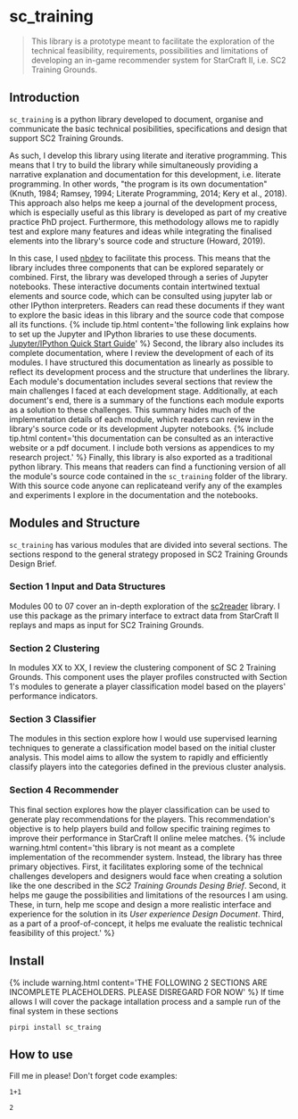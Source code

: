 # sc_training
> This library is a prototype meant to facilitate the exploration of the technical feasibility, requirements, possibilities and limitations of developing an in-game recommender system for StarCraft II, i.e. SC2 Training Grounds.


## Introduction

`sc_training` is a python library developed to document, organise and communicate the basic technical posibilities, specifications and design that support SC2 Training Grounds.

As such, I develop this library using literate and iterative programming. This means that I try to build the library while simultaneously providing a narrative explanation and documentation for this development, i.e. literate programming. In other words, "the program is its own documentation" (Knuth, 1984; Ramsey, 1994; Literate Programming, 2014; Kery et al., 2018). This approach also helps me keep a journal of the development process, which is especially useful as this library is developed as part of my creative practice PhD project. Furthermore, this methodology allows me to rapidly test and explore many features and ideas while integrating the finalised elements into the library's source code and structure (Howard, 2019).

In this case, I used [nbdev](https://nbdev.fast.ai/) to facilitate this process. This means that the library includes three components that can be explored separately or combined. First, the library was developed through a series of Jupyter notebooks. These interactive documents contain intertwined textual elements and source code, which can be consulted using jupyter lab or other IPython interpreters. Readers can read these documents if they want to explore the basic ideas in this library and the source code that compose all its functions. 
{% include tip.html content='the following link explains how to set up the Jupyter and IPython libraries to use these documents. [Jupyter/IPython Quick Start Guide](https://jupyter-notebook-beginner-guide.readthedocs.io/en/latest/)' %}
Second, the library also includes its complete documentation, where I review the development of each of its modules. I have structured this documentation as linearly as possible to reflect its development process and the structure that underlines the library. 
Each module's documentation includes several sections that review the main challenges I faced at each development stage. Additionally, at each document's end, there is a summary of the functions each module exports as a solution to these challenges. This summary hides much of the implementation details of each module, which readers can review in the library's source code or its development Jupyter notebooks. 
{% include tip.html content='this documentation can be consulted as an interactive website or a pdf document. I include both versions as appendices to my research project.' %}
Finally, this library is also exported as a traditional python library. This means that readers can find a functioning version of all the module's source code contained in the `sc_training` folder of the library. With this source code anyone can replicateand verify any of the examples and experiments I explore in the documentation and the notebooks.

## Modules and Structure

`sc_training` has various modules that are divided into several sections. The sections respond to the general strategy proposed in SC2 Training Grounds Design Brief. 

### Section 1 Input and Data Structures

Modules 00 to 07 cover an in-depth exploration of the [sc2reader](https://github.com/ggtracker/sc2reader) library. I use this package as the primary interface to extract data from StarCraft II replays and maps as input for SC2 Training Grounds.  

### Section 2 Clustering

In modules XX to XX, I review the clustering component of SC 2 Training Grounds. This component uses the player profiles constructed with Section 1's modules to generate a player classification model based on the players' performance indicators. 

### Section 3 Classifier

The modules in this section explore how I would use supervised learning techniques to generate a classification model based on the initial cluster analysis. This model aims to allow the system to rapidly and efficiently classify players into the categories defined in the previous cluster analysis.

### Section 4 Recommender

This final section explores how the player classification can be used to generate play recommendations for the players. This recommendation's objective is to help players build and follow specific training regimes to improve their performance in StarCraft II online melee matches.
{% include warning.html content='this library is not meant as a complete implementation of the recommender system. Instead, the library has three primary objectives. First, it facilitates exploring some of the technical challenges developers and designers would face when creating a solution like the one described in the *SC2 Training Grounds Desing Brief*. Second, it helps me gauge the possibilities and limitations of the resources I am using. These, in turn, help me scope and design a more realistic interface and experience for the solution in its *User experience Design Document*. Third, as a part of a proof-of-concept, it helps me evaluate the realistic technical feasibility of this project.' %} 

## Install
{% include warning.html content='THE FOLLOWING 2 SECTIONS ARE INCOMPLETE PLACEHOLDERS. PLEASE DISREGARD FOR NOW' %}
If time allows I will cover the package intallation process and a sample run of the final system in these sections 

`pirpi install sc_traing`

## How to use

Fill me in please! Don't forget code examples:

```
1+1
```




    2



